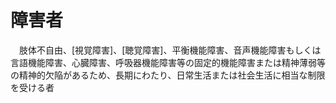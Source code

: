 # 障害者
　肢体不自由、[視覚障害]、[聴覚障害]、平衡機能障害、音声機能障害もしくは言語機能障害、心臓障害、呼吸器機能障害等の固定的機能障害または精神薄弱等の精神的欠陥があるため、長期にわたり、日常生活または社会生活に相当な制限を受ける者

